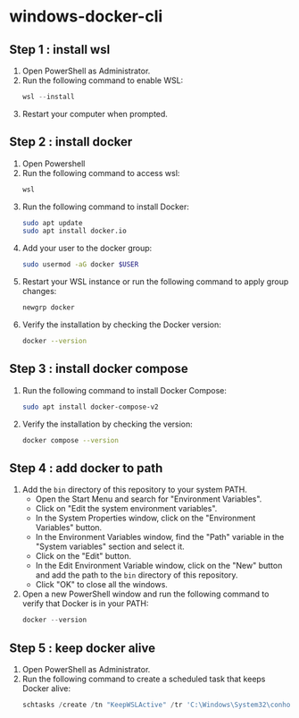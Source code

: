 # windows-docker-cli

## Step 1 : install wsl

1. Open PowerShell as Administrator.
2. Run the following command to enable WSL:
   ```powershell
   wsl --install
   ```
3. Restart your computer when prompted.

## Step 2 : install docker

1. Open Powershell
2. Run the following command to access wsl:
   ```powershell
   wsl
   ```
3. Run the following command to install Docker:
   ```bash
   sudo apt update
   sudo apt install docker.io
   ```
4. Add your user to the docker group:
   ```bash
   sudo usermod -aG docker $USER
   ```
5. Restart your WSL instance or run the following command to apply group changes:
   ```bash
   newgrp docker
   ```
6. Verify the installation by checking the Docker version:
   ```bash
   docker --version
   ```

## Step 3 : install docker compose

1. Run the following command to install Docker Compose:
   ```bash
   sudo apt install docker-compose-v2
   ```
2. Verify the installation by checking the version:
   ```bash
   docker compose --version
   ```

## Step 4 : add docker to path

1. Add the `bin` directory of this repository to your system PATH.
   - Open the Start Menu and search for "Environment Variables".
   - Click on "Edit the system environment variables".
   - In the System Properties window, click on the "Environment Variables" button.
   - In the Environment Variables window, find the "Path" variable in the "System variables" section and select it.
   - Click on the "Edit" button.
   - In the Edit Environment Variable window, click on the "New" button and add the path to the `bin` directory of this repository.
   - Click "OK" to close all the windows.
2. Open a new PowerShell window and run the following command to verify that Docker is in your PATH:
   ```powershell
   docker --version
   ```

## Step 5 : keep docker alive
1. Open PowerShell as Administrator.
2. Run the following command to create a scheduled task that keeps Docker alive:
   ```powershell
   schtasks /create /tn "KeepWSLActive" /tr 'C:\Windows\System32\conhost.exe --headless powershell.exe -WindowStyle Hidden -NoProfile -NonInteractive -Command \"wsl.exe sleep infinity\"' /sc ONLOGON /rl LIMITED /f
   ```